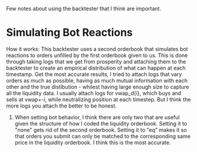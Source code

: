 Few notes about using the backtester that I think are important.


# Simulating Bot Reactions

How it works: This backtester uses a second orderbook that simulates bot reactions to orders unfilled by the first orderbook given to us. This is done through taking logs that we get from prosperity and attaching them to the backtester to create an empirical distribution of what can happen at each timestamp. Get the most accurate results, I tried to attach logs that vary orders as much as possible, having as much mutual information with each other and the true distibution - whilest having large enough size to capture all the liquidity data. I usually attach logs for vwap_d{i}, which buys and sells at vwap+-i, while neutralizing position at each timestep. But I think the more logs you attach the better to be honest.

1. When setting bot behavior, I think there are only two that are useful given the structure of how I coded the liquidity orderbook. Setting it to "none" gets rid of the second orderbook. Setting it to "eq" makes it so that orders you submit can only be matched to the corresponding same price in the liquidity orderbook. I think this is the most accurate.